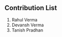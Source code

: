 <!-- ADD CONTRIBUTING NAME -->

## Contribution List

1. Rahul Verma
2. Devansh Verma
3. Tanish Pradhan
